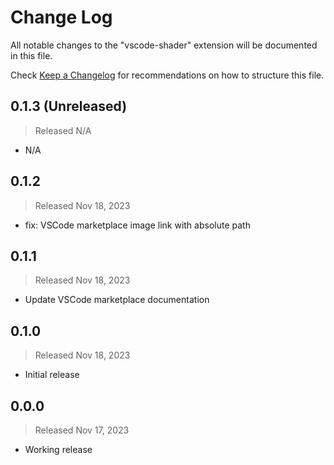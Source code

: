 # Change Log

All notable changes to the "vscode-shader" extension will be documented in this file.

Check [Keep a Changelog](http://keepachangelog.com/) for recommendations on how to structure this file.

## 0.1.3 (Unreleased)
> Released N/A

* N/A

## 0.1.2
> Released Nov 18, 2023

* fix: VSCode marketplace image link with absolute path

## 0.1.1
> Released Nov 18, 2023

* Update VSCode marketplace documentation

## 0.1.0
> Released Nov 18, 2023

* Initial release

## 0.0.0
> Released Nov 17, 2023

* Working release
